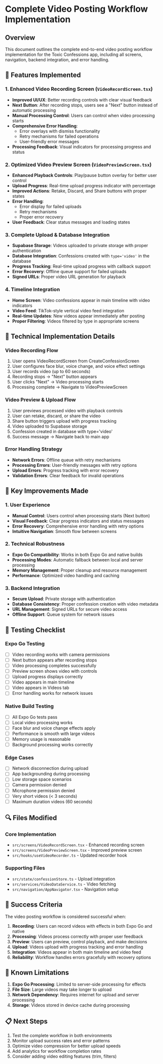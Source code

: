 # Complete Video Posting Workflow Implementation

## Overview
This document outlines the complete end-to-end video posting workflow implementation for the Toxic Confessions app, including all screens, navigation, backend integration, and error handling.

## 🎯 Features Implemented

### 1. Enhanced Video Recording Screen (`VideoRecordScreen.tsx`)
- **Improved UI/UX**: Better recording controls with clear visual feedback
- **Next Button**: After recording stops, users see a "Next" button instead of automatic processing
- **Manual Processing Control**: Users can control when video processing starts
- **Comprehensive Error Handling**: 
  - Error overlays with dismiss functionality
  - Retry mechanisms for failed operations
  - User-friendly error messages
- **Processing Feedback**: Visual indicators for processing progress and status

### 2. Optimized Video Preview Screen (`VideoPreviewScreen.tsx`)
- **Enhanced Playback Controls**: Play/pause button overlay for better user control
- **Upload Progress**: Real-time upload progress indicator with percentage
- **Improved Actions**: Retake, Discard, and Share buttons with proper states
- **Error Handling**: 
  - Error display for failed uploads
  - Retry mechanisms
  - Proper error recovery
- **User Feedback**: Clear status messages and loading states

### 3. Complete Upload & Database Integration
- **Supabase Storage**: Videos uploaded to private storage with proper authentication
- **Database Integration**: Confessions created with `type='video'` in the database
- **Progress Tracking**: Real-time upload progress with callback support
- **Error Recovery**: Offline queue support for failed uploads
- **Signed URLs**: Proper video URL generation for playback

### 4. Timeline Integration
- **Home Screen**: Video confessions appear in main timeline with video indicators
- **Video Feed**: TikTok-style vertical video feed integration
- **Real-time Updates**: New videos appear immediately after posting
- **Proper Filtering**: Videos filtered by type in appropriate screens

## 🔧 Technical Implementation Details

### Video Recording Flow
1. User opens VideoRecordScreen from CreateConfessionScreen
2. User configures face blur, voice change, and voice effect settings
3. User records video (up to 60 seconds)
4. Recording stops → "Next" button appears
5. User clicks "Next" → Video processing starts
6. Processing complete → Navigate to VideoPreviewScreen

### Video Preview & Upload Flow
1. User previews processed video with playback controls
2. User can retake, discard, or share the video
3. Share button triggers upload with progress tracking
4. Video uploaded to Supabase storage
5. Confession created in database with type='video'
6. Success message → Navigate back to main app

### Error Handling Strategy
- **Network Errors**: Offline queue with retry mechanisms
- **Processing Errors**: User-friendly messages with retry options
- **Upload Errors**: Progress tracking with error recovery
- **Validation Errors**: Clear feedback for invalid operations

## 🚀 Key Improvements Made

### 1. User Experience
- **Manual Control**: Users control when processing starts (Next button)
- **Visual Feedback**: Clear progress indicators and status messages
- **Error Recovery**: Comprehensive error handling with retry options
- **Intuitive Navigation**: Smooth flow between screens

### 2. Technical Robustness
- **Expo Go Compatibility**: Works in both Expo Go and native builds
- **Processing Modes**: Automatic fallback between local and server processing
- **Memory Management**: Proper cleanup and resource management
- **Performance**: Optimized video handling and caching

### 3. Backend Integration
- **Secure Upload**: Private storage with authentication
- **Database Consistency**: Proper confession creation with video metadata
- **URL Management**: Signed URLs for secure video access
- **Offline Support**: Queue system for network issues

## 📱 Testing Checklist

### Expo Go Testing
- [ ] Video recording works with camera permissions
- [ ] Next button appears after recording stops
- [ ] Video processing completes successfully
- [ ] Preview screen shows video with controls
- [ ] Upload progress displays correctly
- [ ] Video appears in main timeline
- [ ] Video appears in Videos tab
- [ ] Error handling works for network issues

### Native Build Testing
- [ ] All Expo Go tests pass
- [ ] Local video processing works
- [ ] Face blur and voice change effects apply
- [ ] Performance is smooth with large videos
- [ ] Memory usage is reasonable
- [ ] Background processing works correctly

### Edge Cases
- [ ] Network disconnection during upload
- [ ] App backgrounding during processing
- [ ] Low storage space scenarios
- [ ] Camera permission denied
- [ ] Microphone permission denied
- [ ] Very short videos (< 3 seconds)
- [ ] Maximum duration videos (60 seconds)

## 🔍 Files Modified

### Core Implementation
- `src/screens/VideoRecordScreen.tsx` - Enhanced recording screen
- `src/screens/VideoPreviewScreen.tsx` - Improved preview screen
- `src/hooks/useVideoRecorder.ts` - Updated recorder hook

### Supporting Files
- `src/state/confessionStore.ts` - Upload integration
- `src/services/VideoDataService.ts` - Video fetching
- `src/navigation/AppNavigator.tsx` - Navigation setup

## 🎉 Success Criteria

The video posting workflow is considered successful when:

1. **Recording**: Users can record videos with effects in both Expo Go and native
2. **Processing**: Videos process correctly with proper user feedback
3. **Preview**: Users can preview, control playback, and make decisions
4. **Upload**: Videos upload with progress tracking and error handling
5. **Integration**: Videos appear in both main timeline and video feed
6. **Reliability**: Workflow handles errors gracefully with recovery options

## 🚨 Known Limitations

1. **Expo Go Processing**: Limited to server-side processing for effects
2. **File Size**: Large videos may take longer to upload
3. **Network Dependency**: Requires internet for upload and server processing
4. **Storage**: Videos stored in device cache during processing

## 📋 Next Steps

1. Test the complete workflow in both environments
2. Monitor upload success rates and error patterns
3. Optimize video compression for better upload speeds
4. Add analytics for workflow completion rates
5. Consider adding video editing features (trim, filters)
